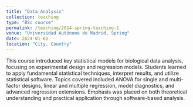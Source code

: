 ```yaml
---
title: "Data Analysis"
collection: teaching
type: "BSc course"
permalink: /teaching/2014-spring-teaching-1
venue: "Universidad Autónoma de Madrid, Spring"
date: 2024-01-01
location: "City, Country"
---
```


This course introduced key statistical models for biological data analysis, focusing on experimental design and regression models. Students learned to apply fundamental statistical techniques, interpret results, and utilize statistical software. Topics covered included ANOVA for single and multi-factor designs, linear and multiple regression, model diagnostics, and advanced regression extensions. Emphasis was placed on both theoretical understanding and practical application through software-based analysis.

<!-- Heading 1
======

Heading 2
======

Heading 3
====== -->